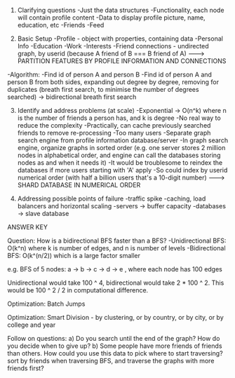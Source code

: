 1) Clarifying questions
  -Just the data structures
  -Functionality, each node will contain profile content
    -Data to display profile picture, name, education, etc
    -Friends
    -Feed

2) Basic Setup
  -Profile - object with properties, containing data
    -Personal Info
    -Education
    -Work
    -Interests
  -Friend connections - undirected graph, by userid (because A friend of B === B friend of A)
  ---> PARTITION FEATURES BY PROFILE INFORMATION AND CONNECTIONS

  -Algorithm:
    -Find id of person A and person B
    -Find id of person A and person B from both sides, expanding out degree by degree, removing for duplicates (breath first search, to minimise the number of degrees searched)
      -> bidirectional breath first search

3) Identify and address problems (at scale)
    -Exponential -> O(n^k) where n is the number of friends a person has, and k is degree
    -No real way to reduce the complexity
      -Practically, can cache previously searched friends to remove re-processing
    -Too many users
      -Separate graph search engine from profile information database/server
      -In graph search engine, organize graphs in sorted order (e.g. one server stores 2 million nodes in alphabetical order, and engine can call the databases storing nodes as and when it needs it)
        -It would be troublesome to reindex the databases if more users starting with 'A' apply
        -So could index by userid numerical order (with half a billion users that's a 10-digit number)
        ---> SHARD DATABASE IN NUMERICAL ORDER

4) Addressing possible points of failure
    -traffic spike
      -caching, load balancers and horizontal scaling
    -servers -> buffer capacity
    -databases -> slave database

ANSWER KEY

Question: How is a bidirectional BFS faster than a BFS?
-Unidirectional BFS: O(k^n) where k is number of edges, and n is number of levels
-Bidirectional BFS: O(k^(n/2)) which is a large factor smaller

e.g. BFS of 5 nodes: a -> b -> c -> d -> e , where each node has 100 edges

Unidirectional would take 100 ^ 4, bidirectional would take 2 * 100 ^ 2.
This would be 100 ^ 2 / 2 in computational difference.

Optimization: Batch Jumps

Optimization: Smart Division - by clustering, or by country, or by city, or by college and year

Follow on questions:
a) Do you search until the end of the graph? How do you decide when to give up?
b) Some people have more friends of friends than others. How could you use this data to pick where to start traversing? sort by friends when traversing BFS, and traverse the graphs with more friends first?
